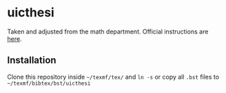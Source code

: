 # uicthesi

Taken and adjusted from the math department. Official instructions are [here](https://www.math.uic.edu/graduate/current/uicthesi/uictman.pdf). 

## Installation

Clone this repository inside `~/texmf/tex/` and `ln -s` or copy all `.bst` files to `~/texmf/bibtex/bst/uicthesi`
